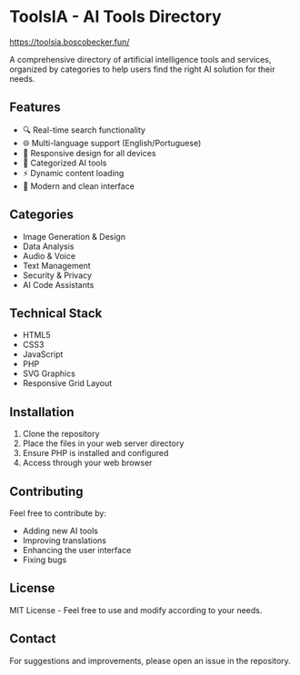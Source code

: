 # ToolsIA - AI Tools Directory

https://toolsia.boscobecker.fun/

A comprehensive directory of artificial intelligence tools and services, organized by categories to help users find the right AI solution for their needs.

## Features

- 🔍 Real-time search functionality
- 🌐 Multi-language support (English/Portuguese)
- 📱 Responsive design for all devices
- 🎯 Categorized AI tools
- ⚡ Dynamic content loading
- 🎨 Modern and clean interface

## Categories

- Image Generation & Design
- Data Analysis
- Audio & Voice
- Text Management
- Security & Privacy
- AI Code Assistants

## Technical Stack

- HTML5
- CSS3
- JavaScript
- PHP
- SVG Graphics
- Responsive Grid Layout

## Installation

1. Clone the repository
2. Place the files in your web server directory
3. Ensure PHP is installed and configured
4. Access through your web browser

## Contributing

Feel free to contribute by:
- Adding new AI tools
- Improving translations
- Enhancing the user interface
- Fixing bugs

## License

MIT License - Feel free to use and modify according to your needs.

## Contact

For suggestions and improvements, please open an issue in the repository.